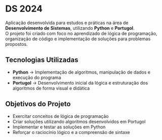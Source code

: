 # DS 2024

Aplicação desenvolvida para estudos e práticas na área de **Desenvolvimento de Sistemas**, utilizando **Python** e **Portugol**.  
O projeto foi criado com foco no aprendizado de lógica de programação, organização de código e implementação de soluções para problemas propostos.

## Tecnologias Utilizadas
- **Python** → Implementação de algoritmos, manipulação de dados e execução do programa  
- **Portugol** → Desenvolvimento inicial da lógica e estruturação dos algoritmos de forma visual e didática  

## Objetivos do Projeto
- Exercitar conceitos de lógica de programação  
- Criar soluções utilizando algoritmos desenvolvidos em Portugol  
- Implementar e testar as soluções em Python  
- Reforçar o raciocínio lógico e a compreensão de sintaxe  
